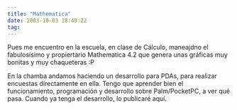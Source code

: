```yaml
---
title: "Mathematica"
date: 2003-10-03 18:49:22
tag: 
---
```

<p>Pues me encuentro en la escuela, en clase de Cálculo, maneajdno el fabulosísimo y propiertario Mathematica 4.2 que genera unas gráficas muy bonitas y muy chaqueteras :P</p>

<p>En la chamba andamos haciendo un desarrollo para PDAs, para realizar encuestas directamente en ella. Tengo que aprender bien el funcionamiento, programación y desarrollo sobre Palm/PocketPC, a ver qué pasa. Cuando ya tenga el desarrollo, lo publicaré aquí.</p>
